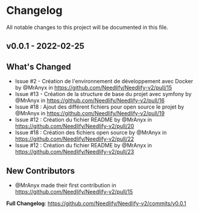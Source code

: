 # Changelog

All notable changes to this project will be documented in this file.

## v0.0.1 - 2022-02-25

## What's Changed

- Issue #2 - Création de l'environnement de développement avec Docker by @MrAnyx in https://github.com/Needlify/Needlify-v2/pull/15
- Issue #13 - Création de la structure de base du projet avec symfony by @MrAnyx in https://github.com/Needlify/Needlify-v2/pull/16
- Issue #18 : Ajout des différent fichiers pour open source le projet by @MrAnyx in https://github.com/Needlify/Needlify-v2/pull/19
- Issue #12 : Création du fichier README by @MrAnyx in https://github.com/Needlify/Needlify-v2/pull/20
- Issue #18 : Création des fichiers open source by @MrAnyx in https://github.com/Needlify/Needlify-v2/pull/22
- Issue #12 : Création du fichier README by @MrAnyx in https://github.com/Needlify/Needlify-v2/pull/23

## New Contributors

- @MrAnyx made their first contribution in https://github.com/Needlify/Needlify-v2/pull/15

**Full Changelog**: https://github.com/Needlify/Needlify-v2/commits/v0.0.1
